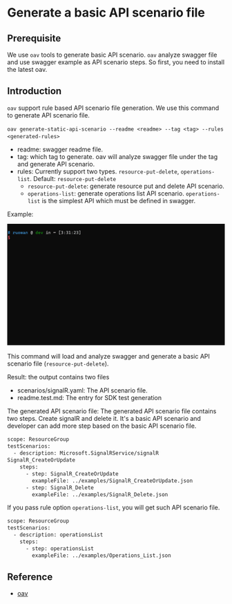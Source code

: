 # Generate a basic API scenario file

## Prerequisite

We use `oav` tools to generate basic API scenario. `oav` analyze swagger file and use swagger example as API scenario steps. So first, you need to install the latest oav.

## Introduction

`oav` support rule based API scenario file generation. We use this command to generate API scenario file.

`oav generate-static-api-scenario --readme <readme> --tag <tag> --rules <generated-rules>`

- readme: swagger readme file.
- tag: which tag to generate. oav will analyze swagger file under the tag and generate API scenario.
- rules: Currently support two types. `resource-put-delete`, `operations-list`. Default: `resource-put-delete`
  - `resource-put-delete`: generate resource put and delete API scenario.
  - `operations-list`: generate operations list API scenario. `operations-list` is the simplest API which must be defined in swagger.

Example:

![](./genTestScenario.gif)

This command will load and analyze swagger and generate a basic API scenario file (`resource-put-delete`).

Result: the output contains two files

- scenarios/signalR.yaml: The API scenario file.
- readme.test.md: The entry for SDK test generation

The generated API scenario file: The generated API scenario file contains two steps. Create signalR and delete it. It's a basic API scenario and developer can add more step based on the basic API scenario file.

```
scope: ResourceGroup
testScenarios:
  - description: Microsoft.SignalRService/signalR SignalR_CreateOrUpdate
    steps:
      - step: SignalR_CreateOrUpdate
        exampleFile: ../examples/SignalR_CreateOrUpdate.json
      - step: SignalR_Delete
        exampleFile: ../examples/SignalR_Delete.json
```

If you pass rule option `operations-list`, you will get such API scenario file.

```
scope: ResourceGroup
testScenarios:
  - description: operationsList
    steps:
      - step: operationsList
        exampleFile: ../examples/Operations_List.json

```

## Reference

- [oav](https://github.com/Azure/oav/tree/develop)
